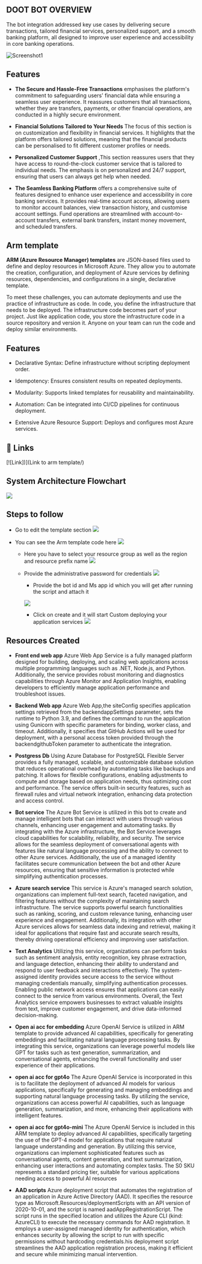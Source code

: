 
## DOOT BOT OVERVIEW
The bot integration addressed key use cases by delivering secure transactions, tailored financial services, personalized support, and a smooth banking platform, all designed to improve user experience and accessibility in core banking operations.



![Screenshot1](https://github.com/Gauravgesture/Pythonencrypt/blob/334587f5a3aea19f88bd3d335f8029a6ddf1c576/screenshot1.png)
## Features

- **The Secure and Hassle-Free Transactions** emphasises the platform's commitment to safeguarding users' financial data while ensuring a seamless user experience. It reassures customers that all transactions, whether they are transfers, payments, or other financial operations, are conducted in a highly secure environment. 

- **Financial Solutions Tailored to Your Needs** The focus of this section is on customization and flexibility in financial services. It highlights that the platform offers tailored solutions, meaning that the financial products can be personalised to fit different customer profiles or needs.

- **Personalized Customer Support** ,This section reassures users that they have access to round-the-clock customer service that is tailored to individual needs. The emphasis is on personalized and 24/7 support, ensuring that users can always get help when needed.

- **The Seamless Banking Platform** offers a comprehensive suite of features designed to enhance user experience and accessibility in core banking services. It provides real-time account access, allowing users to monitor account balances, view transaction history, and customise account settings. Fund operations are streamlined with account-to-account transfers, external bank transfers, instant money movement, and scheduled transfers. 






## Arm template
**ARM (Azure Resource Manager) templates** are JSON-based files used to define and deploy resources in Microsoft Azure. They allow you to automate the creation, configuration, and deployment of Azure services by defining resources, dependencies, and configurations in a single, declarative template.

To meet these challenges, you can automate deployments and use the practice of infrastructure as code. In code, you define the infrastructure that needs to be deployed. The infrastructure code becomes part of your project. Just like application code, you store the infrastructure code in a source repository and version it. Anyone on your team can run the code and deploy similar environments.

## Features
- Declarative Syntax: Define infrastructure without scripting deployment order.

- Idempotency: Ensures consistent results on repeated deployments.

- Modularity: Supports linked templates for reusability and maintainability.

- Automation: Can be integrated into CI/CD pipelines for continuous deployment.

- Extensive Azure Resource Support: Deploys and configures most Azure services.



## 🔗 Links
[![Link])](Link to arm template/)

## System Architecture Flowchart

![](https://github.com/Gauravgesture/Pythonencrypt/blob/bd9a84dd23d7fba07ec97c1a3a28bdfa222beb3d/Screenshot%202024-10-24%20151042.png)


## Steps to follow
- Go to edit the template section
  ![](https://github.com/Gauravgesture/Pythonencrypt/blob/d1720755e16a93f9b6bc408ba13f783b6381c5be/Screenshot%202024-10-25%20104824.png)

- You can see the Arm template code here
  ![](https://github.com/Gauravgesture/Pythonencrypt/blob/d1720755e16a93f9b6bc408ba13f783b6381c5be/Screenshot%202024-10-25%20104848.png)

  - Here you have to select your resource group as well as the region and resource prefix name
    ![](https://github.com/Gauravgesture/Pythonencrypt/blob/d1720755e16a93f9b6bc408ba13f783b6381c5be/Screenshot%202024-10-25%20104933.png)

  - Provide the administrative password for credentials
    ![](https://github.com/Gauravgesture/Pythonencrypt/blob/d1720755e16a93f9b6bc408ba13f783b6381c5be/Screenshot%202024-10-25%20104943.png)

    - Provide the bot id and Ms app id which you will get after running the script and attach it

    ![](https://github.com/Gauravgesture/Pythonencrypt/blob/d1720755e16a93f9b6bc408ba13f783b6381c5be/Screenshot%202024-10-25%20104952.png)

    - Click on create and it will start Custom deploying your application services
   ![](https://github.com/Gauravgesture/Pythonencrypt/blob/9975750d9a8deb8c715d2dfa37b9d1c50f45d9d3/Screenshot%202024-10-25%20101550.png)

   




##  Resources Created
- __Front end web app__
Azure Web App Service is a fully managed platform designed for building, deploying, and scaling web applications across multiple programming languages such as .NET, Node.js, and Python. Additionally, the service provides robust monitoring and diagnostics capabilities through Azure Monitor and Application Insights, enabling developers to efficiently manage application performance and troubleshoot issues.

- __Backend Web app__
 Azure Web App,the siteConfig specifies application settings retrieved from the backendappSettings parameter, sets the runtime to Python 3.9, and defines the command to run the application using Gunicorn with specific parameters for binding, worker class, and timeout. Additionally, it specifies that GitHub Actions will be used for deployment, with a personal access token provided through the backendgithubToken parameter to authenticate the integration.

- __Postgress Db__
Using Azure Database for PostgreSQL Flexible Server provides a fully managed, scalable, and customizable database solution that reduces operational overhead by automating tasks like backups and patching. It allows for flexible configurations, enabling adjustments to compute and storage based on application needs, thus optimizing cost and performance. The service offers built-in security features, such as firewall rules and virtual network integration, enhancing data protection and access control.



- __Bot service__
The Azure Bot Service is utilized in this bot to create and manage intelligent bots that can interact with users through various channels, enhancing user engagement and automating tasks. By integrating with the Azure infrastructure, the Bot Service leverages cloud capabilities for scalability, reliability, and security. The service allows for the seamless deployment of conversational agents with features like natural language processing and the ability to connect to other Azure services. Additionally, the use of a managed identity facilitates secure communication between the bot and other Azure resources, ensuring that sensitive information is protected while simplifying authentication processes.


- __Azure search service__
This service is Azure's managed search solution, organizations can implement full-text search, faceted navigation, and filtering features without the complexity of maintaining search infrastructure. The service supports powerful search functionalities such as ranking, scoring, and custom relevance tuning, enhancing user experience and engagement. Additionally, its integration with other Azure services allows for seamless data indexing and retrieval, making it ideal for applications that require fast and accurate search results, thereby driving operational efficiency and improving user satisfaction.

- __Text Analytics__
Utilizing this service, organizations can perform tasks such as sentiment analysis, entity recognition, key phrase extraction, and language detection, enhancing their ability to understand and respond to user feedback and interactions effectively. The system-assigned identity provides secure access to the service without managing credentials manually, simplifying authentication processes. Enabling public network access ensures that applications can easily connect to the service from various environments. Overall, the Text Analytics service empowers businesses to extract valuable insights from text, improve customer engagement, and drive data-informed decision-making.

- __Open ai acc for embedding__
Azure OpenAI Service is utilized in ARM template to provide advanced AI capabilities, specifically for generating embeddings and facilitating natural language processing tasks. By integrating this service, organizations can leverage powerful models like GPT for tasks such as text generation, summarization, and conversational agents, enhancing the overall functionality and user experience of their applications.


-  __open ai acc for gpt4o__
The Azure OpenAI Service is incorporated in this is to facilitate the deployment of advanced AI models for various applications, specifically for generating and managing embeddings and supporting natural language processing tasks. By utilizing the service, organizations can access powerful AI capabilities, such as language generation, summarization, and more, enhancing their applications with intelligent features.

-  __open ai acc for gpt4o-mini__
The Azure OpenAI Service is included in this ARM template to deploy advanced AI capabilities, specifically targeting the use of the GPT-4 model for applications that require natural language understanding and generation. By utilizing this service, organizations can implement sophisticated features such as conversational agents, content generation, and text summarization, enhancing user interactions and automating complex tasks. The S0 SKU represents a standard pricing tier, suitable for various applications needing access to powerful AI resources

- __AAD scripts__
Azure deployment script that automates the registration of an application in Azure Active Directory (AAD). It specifies the resource type as Microsoft.Resources/deploymentScripts with an API version of 2020-10-01, and the script is named aadAppRegistrationScript. The script runs in the specified location and utilizes the Azure CLI (kind: AzureCLI) to execute the necessary commands for AAD registration. It employs a user-assigned managed identity for authentication, which enhances security by allowing the script to run with specific permissions without hardcoding credentials.his deployment script streamlines the AAD application registration process, making it efficient and secure while minimizing manual intervention.

